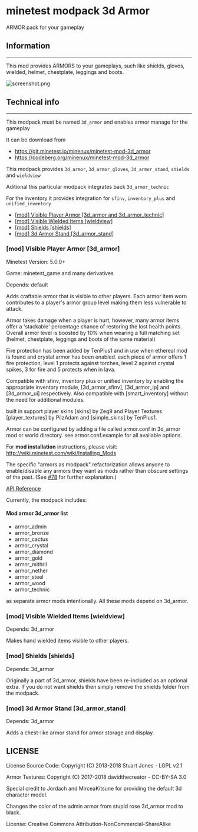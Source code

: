 minetest modpack 3d Armor
===========================

ARMOR pack for your gameplay

## Information
--------------

This mod provides ARMORS to your gameplays, such like shields, gloves, wielded, 
helmet, chestplate, leggings and boots.

![screenshot.png](screenshot.png)

## Technical info
-----------------

This modpack must be named `3d_armor` and enables armor manage for the gameplay

It can be download from 

* https://git.minetest.io/minenux/minetest-mod-3d_armor
* https://codeberg.org/minenux/minetest-mod-3d_armor

This modpack provides `3d_armor`, `3d_armor_gloves`, `3d_armor_stand`, `shields` and `wieldview`

Aditional this particular modpack integrates back `3d_armor_technic`

For the inventory it provides integration for `sfinv`, `inventory_plus` and `unified_inventory`

- [[mod] Visible Player Armor [3d_armor and 3d_armor_technic]](#mod-visible-player-armor-3d_armor)
- [[mod] Visible Wielded Items [wieldview]](#mod-visible-wielded-items-wieldview)
- [[mod] Shields [shields]](#mod-shields-shields)
- [[mod] 3d Armor Stand [3d_armor_stand]](#mod-3d-armor-stand-3d_armor_stand)

### [mod] Visible Player Armor [3d_armor]

Minetest Version: 5.0.0+

Game: minetest_game and many derivatives

Depends: default

Adds craftable armor that is visible to other players. Each armor item worn contributes to
a player's armor group level making them less vulnerable to attack.

Armor takes damage when a player is hurt, however, many armor items offer a 'stackable'
percentage chance of restoring the lost health points. Overall armor level is boosted by 10%
when wearing a full matching set (helmet, chestplate, leggings and boots of the same material)

Fire protection has been added by TenPlus1 and in use when ethereal mod is found and crystal
armor has been enabled.  each piece of armor offers 1 fire protection, level 1 protects
against torches, level 2 against crystal spikes, 3 for fire and 5 protects when in lava.

Compatible with sfinv, inventory plus or unified inventory by enabling the appropriate
inventory module, [3d_armor_sfinv], [3d_armor_ip] and [3d_armor_ui] respectively.
Also compatible with [smart_inventory] without the need for additional modules.

built in support player skins [skins] by Zeg9 and Player Textures [player_textures] by PilzAdam
and [simple_skins] by TenPlus1.

Armor can be configured by adding a file called armor.conf in 3d_armor mod or world directory.
see armor.conf.example for all available options.

For **mod installation** instructions, please visit: http://wiki.minetest.com/wiki/Installing_Mods

The specific "armors as modpack" refactorization allows anyone to enable/disable any armors they want as mods rather than obscure settings of the past. (See [#78](https://github.com/minetest-mods/3d_armor/commit/9444afd7222a71fc17d40c9793506812d715dcc3) for further explanation.)

[API Reference](https://minetest-mods.github.io/3d_armor/reference/)

Currently, the modpack includes:

#### Mod armor 3d_armor list

- armor_admin
- armor_bronze
- armor_cactus
- armor_crystal
- armor_diamond
- armor_gold
- armor_mithril
- armor_nether
- armor_steel
- armor_wood
- armor_technic

as separate armor mods intentionally. All these mods depend on 3d_armor.

### [mod] Visible Wielded Items [wieldview]

Depends: 3d_armor

Makes hand wielded items visible to other players.

### [mod] Shields [shields]

Depends: 3d_armor

Originally a part of 3d_armor, shields have been re-included as an optional extra.
If you do not want shields then simply remove the shields folder from the modpack.

### [mod] 3d Armor Stand [3d_armor_stand]

Depends: 3d_armor

Adds a chest-like armor stand for armor storage and display.

## LICENSE

License Source Code: Copyright (C) 2013-2018 Stuart Jones - LGPL v2.1

Armor Textures: Copyright (C) 2017-2018 davidthecreator - CC-BY-SA 3.0

Special credit to Jordach and MirceaKitsune for providing the default 3d character model.

Changes the color of the admin armor from stupid rose 3d_armor mod to black.

License: Creative Commons Attribution-NonCommercial-ShareAlike

